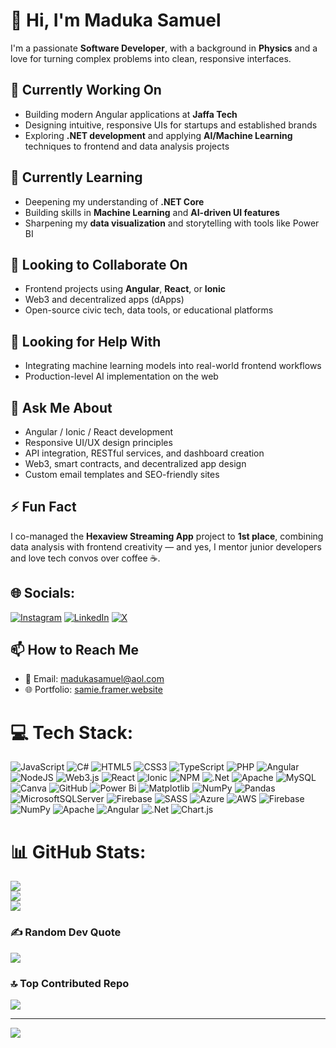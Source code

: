 # 👋 Hi, I'm Maduka Samuel

I'm a passionate **Software Developer**, with a background in **Physics** and a love for turning complex problems into clean, responsive interfaces.

## 🔭 Currently Working On
- Building modern Angular applications at **Jaffa Tech**
- Designing intuitive, responsive UIs for startups and established brands
- Exploring **.NET development** and applying **AI/Machine Learning** techniques to frontend and data analysis projects

## 🌱 Currently Learning
- Deepening my understanding of **.NET Core**
- Building skills in **Machine Learning** and **AI-driven UI features**
- Sharpening my **data visualization** and storytelling with tools like Power BI

## 👯 Looking to Collaborate On
- Frontend projects using **Angular**, **React**, or **Ionic**
- Web3 and decentralized apps (dApps)
- Open-source civic tech, data tools, or educational platforms

## 🤔 Looking for Help With
- Integrating machine learning models into real-world frontend workflows
- Production-level AI implementation on the web

## 💬 Ask Me About
- Angular / Ionic / React development
- Responsive UI/UX design principles
- API integration, RESTful services, and dashboard creation
- Web3, smart contracts, and decentralized app design
- Custom email templates and SEO-friendly sites

## ⚡ Fun Fact
I co-managed the **Hexaview Streaming App** project to **1st place**, combining data analysis with frontend creativity — and yes, I mentor junior developers and love tech convos over coffee ☕.

## 🌐 Socials:
[![Instagram](https://img.shields.io/badge/Instagram-%23E4405F.svg?logo=Instagram&logoColor=white)](https://instagram.com/https://www.instagram.com/samie.maduka/) [![LinkedIn](https://img.shields.io/badge/LinkedIn-%230077B5.svg?logo=linkedin&logoColor=white)](https://linkedin.com/in/samuel-maduka-92a518227) [![X](https://img.shields.io/badge/X-black.svg?logo=X&logoColor=white)](https://x.com/oyinbo_dev)

## 📫 How to Reach Me
- 📧 Email: [madukasamuel@aol.com](mailto:madukasamuel@aol.com)
- 🌐 Portfolio: [samie.framer.website](https://samie.framer.website)

# 💻 Tech Stack:
![JavaScript](https://img.shields.io/badge/javascript-%23323330.svg?style=for-the-badge&logo=javascript&logoColor=%23F7DF1E) ![C#](https://img.shields.io/badge/c%23-%23239120.svg?style=for-the-badge&logo=csharp&logoColor=white) ![HTML5](https://img.shields.io/badge/html5-%23E34F26.svg?style=for-the-badge&logo=html5&logoColor=white) ![CSS3](https://img.shields.io/badge/css3-%231572B6.svg?style=for-the-badge&logo=css3&logoColor=white) ![TypeScript](https://img.shields.io/badge/typescript-%23007ACC.svg?style=for-the-badge&logo=typescript&logoColor=white) ![PHP](https://img.shields.io/badge/php-%23777BB4.svg?style=for-the-badge&logo=php&logoColor=white) ![Angular](https://img.shields.io/badge/angular-%23DD0031.svg?style=for-the-badge&logo=angular&logoColor=white) ![NodeJS](https://img.shields.io/badge/node.js-6DA55F?style=for-the-badge&logo=node.js&logoColor=white) ![Web3.js](https://img.shields.io/badge/web3.js-F16822?style=for-the-badge&logo=web3.js&logoColor=white) ![React](https://img.shields.io/badge/react-%2320232a.svg?style=for-the-badge&logo=react&logoColor=%2361DAFB) ![Ionic](https://img.shields.io/badge/Ionic-%233880FF.svg?style=for-the-badge&logo=Ionic&logoColor=white) ![NPM](https://img.shields.io/badge/NPM-%23CB3837.svg?style=for-the-badge&logo=npm&logoColor=white) ![.Net](https://img.shields.io/badge/.NET-5C2D91?style=for-the-badge&logo=.net&logoColor=white) ![Apache](https://img.shields.io/badge/apache-%23D42029.svg?style=for-the-badge&logo=apache&logoColor=white) ![MySQL](https://img.shields.io/badge/mysql-4479A1.svg?style=for-the-badge&logo=mysql&logoColor=white) ![Canva](https://img.shields.io/badge/Canva-%2300C4CC.svg?style=for-the-badge&logo=Canva&logoColor=white) ![GitHub](https://img.shields.io/badge/github-%23121011.svg?style=for-the-badge&logo=github&logoColor=white) ![Power Bi](https://img.shields.io/badge/power_bi-F2C811?style=for-the-badge&logo=powerbi&logoColor=black) ![Matplotlib](https://img.shields.io/badge/Matplotlib-%23ffffff.svg?style=for-the-badge&logo=Matplotlib&logoColor=black) ![NumPy](https://img.shields.io/badge/numpy-%23013243.svg?style=for-the-badge&logo=numpy&logoColor=white) ![Pandas](https://img.shields.io/badge/pandas-%23150458.svg?style=for-the-badge&logo=pandas&logoColor=white) ![MicrosoftSQLServer](https://img.shields.io/badge/Microsoft%20SQL%20Server-CC2927?style=for-the-badge&logo=microsoft%20sql%20server&logoColor=white) ![Firebase](https://img.shields.io/badge/firebase-a08021?style=for-the-badge&logo=firebase&logoColor=ffcd34) ![SASS](https://img.shields.io/badge/SASS-hotpink.svg?style=for-the-badge&logo=SASS&logoColor=white) ![Azure](https://img.shields.io/badge/azure-%230072C6.svg?style=for-the-badge&logo=microsoftazure&logoColor=white) ![AWS](https://img.shields.io/badge/AWS-%23FF9900.svg?style=for-the-badge&logo=amazon-aws&logoColor=white) ![Firebase](https://img.shields.io/badge/firebase-%23039BE5.svg?style=for-the-badge&logo=firebase) ![NumPy](https://img.shields.io/badge/numpy-%23013243.svg?style=for-the-badge&logo=numpy&logoColor=white) ![Apache](https://img.shields.io/badge/apache-%23D42029.svg?style=for-the-badge&logo=apache&logoColor=white) ![Angular](https://img.shields.io/badge/angular-%23DD0031.svg?style=for-the-badge&logo=angular&logoColor=white) ![.Net](https://img.shields.io/badge/.NET-5C2D91?style=for-the-badge&logo=.net&logoColor=white) ![Chart.js](https://img.shields.io/badge/chart.js-F5788D.svg?style=for-the-badge&logo=chart.js&logoColor=white)
# 📊 GitHub Stats:
![](https://github-readme-stats.vercel.app/api?username=SamieMaduka&theme=radical&hide_border=false&include_all_commits=false&count_private=false)<br/>
![](https://nirzak-streak-stats.vercel.app/?user=SamieMaduka&theme=radical&hide_border=false)<br/>
![](https://github-readme-stats.vercel.app/api/top-langs/?username=SamieMaduka&theme=radical&hide_border=false&include_all_commits=false&count_private=false&layout=compact)

### ✍️ Random Dev Quote
![](https://quotes-github-readme.vercel.app/api?type=horizontal&theme=radical)

### 🔝 Top Contributed Repo
![](https://github-contributor-stats.vercel.app/api?username=SamieMaduka&limit=5&theme=radical&combine_all_yearly_contributions=true)

---
[![](https://visitcount.itsvg.in/api?id=SamieMaduka&icon=0&color=0)](https://visitcount.itsvg.in)

<!-- Proudly created with GPRM ( https://gprm.itsvg.in ) -->
